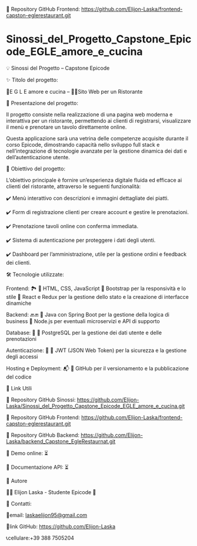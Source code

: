 📌 Repository GitHub Frontend: https://github.com/Elijon-Laska/frontend-capston-eglerestaurant.git

# Sinossi_del_Progetto_Capstone_Epicode_EGLE_amore_e_cucina

💡 Sinossi del Progetto – Capstone Epicode

✨ Titolo del progetto:

🍝E G L E amore e cucina – 🧑‍💻Sito Web per un Ristorante

📌 Presentazione del progetto:

Il progetto consiste nella realizzazione di una pagina web moderna e interattiva per un ristorante, permettendo ai clienti di registrarsi, visualizzare il menù e prenotare un tavolo direttamente online.

Questa applicazione sarà una vetrina delle competenze acquisite durante il corso Epicode, dimostrando capacità nello sviluppo full stack e nell’integrazione di tecnologie avanzate per la gestione dinamica dei dati e dell’autenticazione utente.

🎯 Obiettivo del progetto:

L’obiettivo principale è fornire un’esperienza digitale fluida ed efficace ai clienti del ristorante, attraverso le seguenti funzionalità:

✔️ Menù interattivo con descrizioni e immagini dettagliate dei piatti.

✔️ Form di registrazione clienti per creare account e gestire le prenotazioni.

✔️ Prenotazione tavoli online con conferma immediata.

✔️ Sistema di autenticazione per proteggere i dati degli utenti.

✔️ Dashboard per l’amministrazione, utile per la gestione ordini e feedback dei clienti.

🛠 Tecnologie utilizzate:

Frontend: 🏞️
🔹 HTML, CSS, JavaScript
🔹 Bootstrap per la responsività e lo stile
🔹 React e Redux per la gestione dello stato e la creazione di interfacce dinamiche

Backend: 🔙🔚
🔹 Java con Spring Boot per la gestione della logica di business
🔹 Node.js per eventuali microservizi e API di supporto

Database: 📀
🔹 PostgreSQL per la gestione dei dati utente e delle prenotazioni

Autenticazione: 👮
🔹 JWT (JSON Web Token) per la sicurezza e la gestione degli accessi

Hosting e Deployment: 📬
🔹 GitHub per il versionamento e la pubblicazione del codice

🔗 Link Utili

📌 Repository GitHub Sinossi: https://github.com/Elijon-Laska/Sinossi_del_Progetto_Capstone_Epicode_EGLE_amore_e_cucina.git

📌 Repository GitHub Frontend: https://github.com/Elijon-Laska/frontend-capston-eglerestaurant.git

📌 Repository GitHub Backend: https://github.com/Elijon-Laska/backend_Capstone_EgleRestaurnat.git

📌 Demo online: ⏳

📌 Documentazione API: ⏳

📝 Autore

👨‍💻 Elijon Laska - Studente Epicode 🚀

📧 Contatti:

📩email: laskaelijon95@gmail.com

🤖link GitHub: https://github.com/Elijon-Laska

📞cellulare:+39 388 7505204
